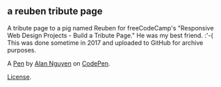 a reuben tribute page
---------------------
A tribute page to a pig named Reuben for freeCodeCamp's "Responsive Web Design Projects - Build a Tribute Page." He was my best friend. :'-( 
This was done sometime in 2017 and uploaded to GitHub for archive purposes.

A [Pen](https://codepen.io/anguyen120/pen/BQpBoX) by [Alan Nguyen](https://codepen.io/anguyen120) on [CodePen](https://codepen.io).

[License](https://codepen.io/anguyen120/pen/BQpBoX/license).
